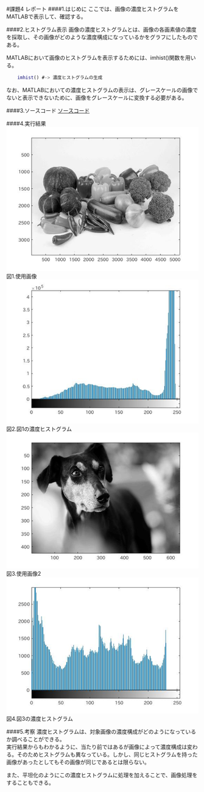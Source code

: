 #課題4 レポート
####1.はじめに
ここでは、画像の濃度ヒストグラムをMATLABで表示して、確認する。

####2.ヒストグラム表示
画像の濃度ヒストグラムとは、画像の各画素値の濃度を採取し、その画像がどのような濃度構成になっているかをグラフにしたものである。

MATLABにおいて画像のヒストグラムを表示するためには、imhist()関数を用いる。

```matlab
	imhist() #-> 濃度ヒストグラムの生成
```

なお、MATLABにおいての濃度ヒストグラムの表示は、グレースケールの画像でないと表示できないために、画像をグレースケールに変換する必要がある。

####3.ソースコード
[ソースコード](../Program/Program4.m)

####4.実行結果
<img src="./Report_Picture_04/graybeget.jpg" alt="">  
図1.使用画像  
<img src="./Report_Picture_04/graybegethist.jpg" alt="">  
図2.図1の濃度ヒストグラム  
<img src="./Report_Picture_04/graydog.jpg" alt="">  
図3.使用画像2  
<img src="./Report_Picture_04/graydoghist.jpg" alt="">  
図4.図3の濃度ヒストグラム

####5.考察
濃度ヒストグラムは、対象画像の濃度構成がどのようになっているか調べることができる。  
実行結果からもわかるように、当たり前ではあるが画像によって濃度構成は変わる。そのためヒストグラムも異なっている。しかし、同じヒストグラムを持った画像があったとしてもその画像が同じであるとは限らない。

また、平坦化のようにこの濃度ヒストグラムに処理を加えることで、画像処理をすることもできる。


